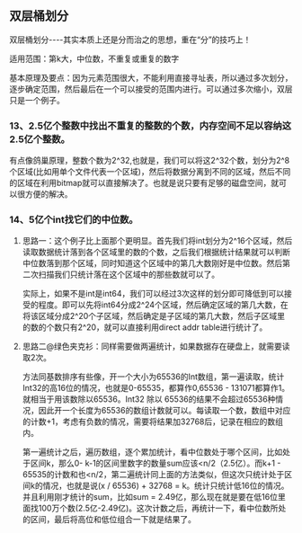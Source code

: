 ## 双层桶划分

双层桶划分----其实本质上还是分而治之的思想，重在“分”的技巧上！

适用范围：第k大，中位数，不重复或重复的数字  

基本原理及要点：因为元素范围很大，不能利用直接寻址表，所以通过多次划分，逐步确定范围，然后最后在一个可以接受的范围内进行。可以通过多次缩小，双层只是一个例子。

### 13、2.5亿个整数中找出不重复的整数的个数，内存空间不足以容纳这2.5亿个整数。

有点像鸽巢原理，整数个数为2^32,也就是，我们可以将这2^32个数，划分为2^8个区域(比如用单个文件代表一个区域)，然后将数据分离到不同的区域，然后不同的区域在利用bitmap就可以直接解决了。也就是说只要有足够的磁盘空间，就可以很方便的解决。

### 14、5亿个int找它们的中位数。

1. 思路一：这个例子比上面那个更明显。首先我们将int划分为2^16个区域，然后读取数据统计落到各个区域里的数的个数，之后我们根据统计结果就可以判断中位数落到那个区域，同时知道这个区域中的第几大数刚好是中位数。然后第二次扫描我们只统计落在这个区域中的那些数就可以了。  
   
	实际上，如果不是int是int64，我们可以经过3次这样的划分即可降低到可以接受的程度。即可以先将int64分成2^24个区域，然后确定区域的第几大数，在将该区域分成2^20个子区域，然后确定是子区域的第几大数，然后子区域里的数的个数只有2^20，就可以直接利用direct addr table进行统计了。
2. 思路二@绿色夹克衫：同样需要做两遍统计，如果数据存在硬盘上，就需要读取2次。

	方法同基数排序有些像，开一个大小为65536的Int数组，第一遍读取，统计Int32的高16位的情况，也就是0-65535，都算作0,65536 - 131071都算作1。就相当于用该数除以65536。Int32 除以 65536的结果不会超过65536种情况，因此开一个长度为65536的数组计数就可以。每读取一个数，数组中对应的计数+1，考虑有负数的情况，需要将结果加32768后，记录在相应的数组内。

	第一遍统计之后，遍历数组，逐个累加统计，看中位数处于哪个区间，比如处于区间k，那么0- k-1的区间里数字的数量sum应该<n/2（2.5亿）。而k+1 - 65535的计数和也<n/2，第二遍统计同上面的方法类似，但这次只统计处于区间k的情况，也就是说(x / 65536) + 32768 = k。统计只统计低16位的情况。并且利用刚才统计的sum，比如sum = 2.49亿，那么现在就是要在低16位里面找100万个数(2.5亿-2.49亿)。这次计数之后，再统计一下，看中位数所处的区间，最后将高位和低位组合一下就是结果了。
